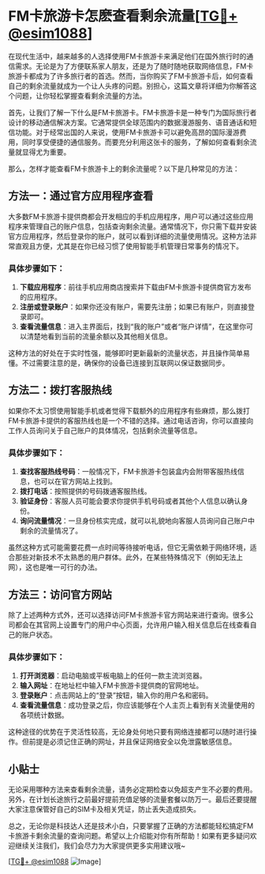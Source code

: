 # FM卡旅游卡怎麽查看剩余流量[[TG💪+ @esim1088](https://t.me/s/esim1088)]

在现代生活中，越来越多的人选择使用FM卡旅游卡来满足他们在国外旅行时的通信需求。无论是为了方便联系家人朋友，还是为了随时随地获取网络信息，FM卡旅游卡都成为了许多旅行者的首选。然而，当你购买了FM卡旅游卡后，如何查看自己的剩余流量就成为一个让人头疼的问题。别担心，这篇文章将详细为你解答这个问题，让你轻松掌握查看剩余流量的方法。

首先，让我们了解一下什么是FM卡旅游卡。FM卡旅游卡是一种专门为国际旅行者设计的移动通信解决方案。它通常提供全球范围内的数据漫游服务、语音通话和短信功能。对于经常出国的人来说，使用FM卡旅游卡可以避免高昂的国际漫游费用，同时享受便捷的通信服务。而要充分利用这张卡的服务，了解如何查看剩余流量就显得尤为重要。

那么，怎样才能查看FM卡旅游卡上的剩余流量呢？以下是几种常见的方法：

## 方法一：通过官方应用程序查看

大多数FM卡旅游卡提供商都会开发相应的手机应用程序，用户可以通过这些应用程序来管理自己的账户信息，包括查询剩余流量。通常情况下，你只需下载并安装官方应用程序，然后登录你的账户，就可以看到详细的流量使用情况。这种方法非常直观且方便，尤其是在你已经习惯了使用智能手机管理日常事务的情况下。

### 具体步骤如下：
1. **下载应用程序**：前往手机应用商店搜索并下载由FM卡旅游卡提供商官方发布的应用程序。
2. **注册或登录账户**：如果你还没有账户，需要先注册；如果已有账户，则直接登录即可。
3. **查看流量信息**：进入主界面后，找到“我的账户”或者“账户详情”，在这里你可以清楚地看到当前的流量余额以及其他相关信息。

这种方法的好处在于实时性强，能够即时更新最新的流量状态，并且操作简单易懂。不过需要注意的是，确保你的设备已连接到互联网以保证数据同步。

## 方法二：拨打客服热线

如果你不太习惯使用智能手机或者觉得下载额外的应用程序有些麻烦，那么拨打FM卡旅游卡提供的客服热线也是一个不错的选择。通过电话咨询，你可以直接向工作人员询问关于自己账户的具体情况，包括剩余流量等信息。

### 具体步骤如下：
1. **查找客服热线号码**：一般情况下，FM卡旅游卡包装盒内会附带客服热线信息，也可以在官方网站上找到。
2. **拨打电话**：按照提供的号码拨通客服热线。
3. **验证身份**：客服人员可能会要求你提供手机号码或者其他个人信息以确认身份。
4. **询问流量情况**：一旦身份核实完成，就可以礼貌地向客服人员询问自己账户中剩余的流量情况了。

虽然这种方式可能需要花费一点时间等待接听电话，但它无需依赖于网络环境，适合那些对新技术不太熟悉的用户群体。此外，在某些特殊情况下（例如无法上网），这也是唯一可行的办法。

## 方法三：访问官方网站

除了上述两种方式外，还可以选择访问FM卡旅游卡官方网站来进行查询。很多公司都会在其官网上设置专门的用户中心页面，允许用户输入相关信息后在线查看自己的账户状态。

### 具体步骤如下：
1. **打开浏览器**：启动电脑或平板电脑上的任何一款主流浏览器。
2. **输入网址**：在地址栏中输入FM卡旅游卡提供商的官网地址。
3. **登录账户**：点击网站上的“登录”按钮，输入你的用户名和密码。
4. **查看流量信息**：成功登录之后，你应该能够在个人主页上看到有关流量使用的各项统计数据。

这种途径的优势在于灵活性较高，无论身处何地只要有网络连接都可以随时进行操作。但前提是必须记住正确的网址，并且保证网络安全以免泄露敏感信息。

## 小贴士

无论采用哪种方法来查看剩余流量，请务必定期检查以免超支产生不必要的费用。另外，在计划长途旅行之前最好提前充值足够的流量套餐以防万一。最后还要提醒大家注意保管好自己的SIM卡及相关凭证，防止丢失造成损失。

总之，无论你是科技达人还是技术小白，只要掌握了正确的方法都能轻松搞定FM卡旅游卡剩余流量的查询问题。希望以上介绍能对你有所帮助！如果有更多疑问欢迎继续关注我们，我们会尽力为大家提供更多实用建议哦~

[[TG💪+ @esim1088](https://t.me/s/esim1088) ![Image](https://i.postimg.cc/4NQfJmqS/Snipaste-2025-05-13-00-14-12.png)]